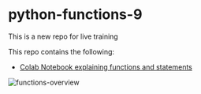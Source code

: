 # python-functions-9
This is a new repo for live training

This repo contains the following:

* [Colab Notebook explaining functions and statements](https://github.com/tsaifeitingTaiwan/python-functions-9/blob/230ad0b687b38bc17c44027b81c56bdf67c8ac05/Functions.ipynb)


![functions-overview](https://user-images.githubusercontent.com/56904169/133707902-eb85f3e6-bba4-4613-827f-f9e74dc28e3b.png)

